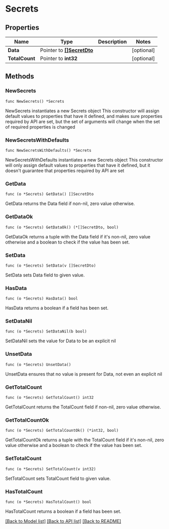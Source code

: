 # Secrets

## Properties

Name | Type | Description | Notes
------------ | ------------- | ------------- | -------------
**Data** | Pointer to [**[]SecretDto**](SecretDto.md) |  | [optional] 
**TotalCount** | Pointer to **int32** |  | [optional] 

## Methods

### NewSecrets

`func NewSecrets() *Secrets`

NewSecrets instantiates a new Secrets object
This constructor will assign default values to properties that have it defined,
and makes sure properties required by API are set, but the set of arguments
will change when the set of required properties is changed

### NewSecretsWithDefaults

`func NewSecretsWithDefaults() *Secrets`

NewSecretsWithDefaults instantiates a new Secrets object
This constructor will only assign default values to properties that have it defined,
but it doesn't guarantee that properties required by API are set

### GetData

`func (o *Secrets) GetData() []SecretDto`

GetData returns the Data field if non-nil, zero value otherwise.

### GetDataOk

`func (o *Secrets) GetDataOk() (*[]SecretDto, bool)`

GetDataOk returns a tuple with the Data field if it's non-nil, zero value otherwise
and a boolean to check if the value has been set.

### SetData

`func (o *Secrets) SetData(v []SecretDto)`

SetData sets Data field to given value.

### HasData

`func (o *Secrets) HasData() bool`

HasData returns a boolean if a field has been set.

### SetDataNil

`func (o *Secrets) SetDataNil(b bool)`

 SetDataNil sets the value for Data to be an explicit nil

### UnsetData
`func (o *Secrets) UnsetData()`

UnsetData ensures that no value is present for Data, not even an explicit nil
### GetTotalCount

`func (o *Secrets) GetTotalCount() int32`

GetTotalCount returns the TotalCount field if non-nil, zero value otherwise.

### GetTotalCountOk

`func (o *Secrets) GetTotalCountOk() (*int32, bool)`

GetTotalCountOk returns a tuple with the TotalCount field if it's non-nil, zero value otherwise
and a boolean to check if the value has been set.

### SetTotalCount

`func (o *Secrets) SetTotalCount(v int32)`

SetTotalCount sets TotalCount field to given value.

### HasTotalCount

`func (o *Secrets) HasTotalCount() bool`

HasTotalCount returns a boolean if a field has been set.


[[Back to Model list]](../README.md#documentation-for-models) [[Back to API list]](../README.md#documentation-for-api-endpoints) [[Back to README]](../README.md)


